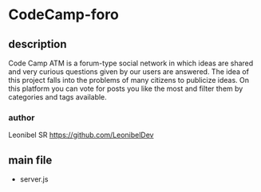 # CodeCamp-foro

## description
Code Camp ATM is a forum-type social network in which ideas are shared and very curious questions given by our users are answered.
The idea of this project falls into the problems of many citizens to publicize ideas. On this platform you can vote for posts you like the most and filter them by categories and tags available.

### author
Leonibel SR <https://github.com/LeonibelDev>

## main file
* server.js 


